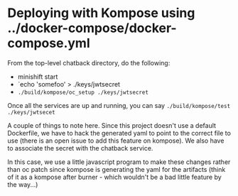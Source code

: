 # Deploying with Kompose using ../docker-compose/docker-compose.yml

From the top-level chatback directory, do the following:
* minishift start
* `echo 'somefoo' > ./keys/jwtsecret
* `./build/kompose/oc_setup ./keys/jwtsecret`

Once all the services are up and running, you can say `./build/kompose/test ./keys/jwtsecet`

A couple of things to note here.  Since this project doesn't use a default Dockerfile, we have to hack the generated yaml to point to the
correct file to use (there is an open issue to add this feature on kompose).  We also have to associate the secret with the chatback service.

In this case, we use a little javascript program to make these changes rather than oc patch since kompose is generating the yaml for the
artifacts (think of it as a kompose after burner - which wouldn't be a bad little feature by the way...)
